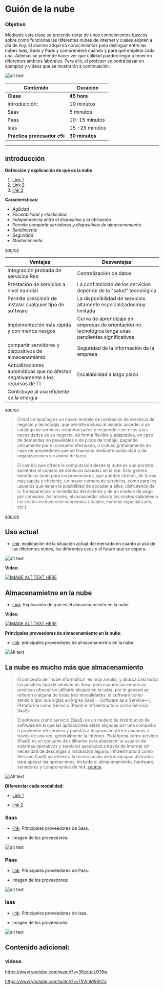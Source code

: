 # Guión de la nube

### Objetivo

Mediante esta clase se pretende dotar de unos conocimientos básicos sobre como funcionas las diferentes nubes de internet y cuales existen a día de hoy. El alumno adquirirá conocimientos para distinguir entre las nubes *Iaas, Saas y Paas* y comprenderá cuándo y para qué emplear cada una. Además se pretende hacer ver que utilidad pueden llegar a tener en diferentes ámbitos laborales. Para ello, el profesor se podrá basar en ejemplos y videos que se mostrarán a continuación:


![alt text](la_nube_intro.jpg)

| Contenido | Duración |
| ----- | ----- |
| **Clase** | **45 hora** |
| Introducción: | 10 minutos |
|	Saas | 5 minutos |
|	Paas | 10-15 minutos |
| Iaas | 15 -25 minutos |
| **Práctica procesador c5i** | **30 minutos** |

***

## introducción

**Definición y explicación de qué es la nube**

1. [Link 1](http://diccionario.raing.es/es/lema/computaci%C3%B3n-en-la-nube)
2. [Link 2]()
3. [link 3](https://es.wikipedia.org/wiki/Computaci%C3%B3n_en_la_nube)


**Características:**

+ *Agilidad*
+ *Escalabilidad y elasticidad*
+ *Independencia entre el dispositivo y la ubicación*
+ *Permite compartir servidores y dispositivos de almacenamiento*
+ *Rendimiento*
+ *Seguridad*
+ *Mantenimiento*

[source](https://es.wikipedia.org/wiki/Computaci%C3%B3n_en_la_nube)

| **Ventajas** | **Desventajas** |
| ----- | ----- |
|  Integración probada de servicios Red |  Centralización de datos  |
| Prestación de servicios a nivel mundial | La confiabilidad de los servicios depende de la "salud" tecnológica |
|	Permite prescindir de instalar cualquier tipo de software  | La disponibilidad de servicios altamente especializadosmuy limitada |
|	Implementación más rápida y con menos riesgos | Curva de aprendizaje en empresas de orientación no tecnológica tenga unas pendientes significativas |
| compartir servidores y dispositivos de almacenamiento | Seguridad de la información de la empresa  |
| Actualizaciones automáticas que no afectan negativamente a los recursos de TI | Escalabilidad a largo plazo |
| Contribuye al uso eficiente de la energía: |  |

[source](https://es.wikipedia.org/wiki/Computaci%C3%B3n_en_la_nube)


> Cloud computing es un nuevo modelo de prestación de servicios de negocio y tecnología, que permite incluso al usuario acceder a un catálogo de servicios estandarizados y responder con ellos a las necesidades de su negocio, de forma flexible y adaptativa, en caso de demandas no previsibles o de picos de trabajo, pagando únicamente por el consumo efectuado, o incluso gratuitamente en caso de proveedores que se financian mediante publicidad o de organizaciones sin ánimo de lucro.

>El cambio que ofrece la computación desde la nube es que permite aumentar el número de servicios basados en la red. Esto genera beneficios tanto para los proveedores, que pueden ofrecer, de forma más rápida y eficiente, un mayor número de servicios, como para los usuarios que tienen la posibilidad de acceder a ellos, disfrutando de la ‘transparencia’ e inmediatez del sistema y de un modelo de pago por consumo. Así mismo, el consumidor ahorra los costes salariales o los costes en inversión económica (locales, material especializado, etc.).

[source](https://es.wikipedia.org/wiki/Computaci%C3%B3n_en_la_nube)

## Uso actual

+ [link](https://www.zdnet.com/article/top-cloud-providers-2018-how-aws-microsoft-google-ibm-oracle-alibaba-stack-up/): explicación de la situación actual del mercado en cuanto al uso de las diferentes nubes, los diferentes usos y el futuro que se espera.

![alt text](usos_de_nubes.png)

**Video:** 

[![IMAGE ALT TEXT HERE](Estado_Actual.PNG)](https://www.zdnet.com/article/top-cloud-providers-2018-how-aws-microsoft-google-ibm-oracle-alibaba-stack-up/)

## Almacenamietno en la nube

+ [Link](https://es.wikipedia.org/wiki/Almacenamiento_en_nube): Explicación de qué es el almacenamiento en la nube.

**Video:** 

[![IMAGE ALT TEXT HERE](video_almacenamiento_en_la_nube.PNG)](https://www.youtube.com/watch?v=3nFZj3bB9g8)

**Principales proveedores de almacenamiento en la nube:** 
+ [link](https://www.paredro.com/10sitios-almacenamiento-en-la-nube-guarda-respalda-tus-archivos/): principales proveedores de almacenamietno en la nube.

![Alt text](almacenamiento_nube_Proveedores.jpg)


## La nube es mucho más que almacenamiento 

>El concepto de “nube informática” es muy amplio, y abarca casi todos los posibles tipo de servicio en línea, pero cuando las empresas predican ofrecer un utilitario alojado en la nube, por lo general se refieren a alguna de estas tres modalidades: el software como servicio (por sus siglas en inglés SaaS —Software as a Service—), Plataforma como Servicio (PaaS) e Infraestructura como Servicio (IaaS).

>El software como servicio (SaaS) es un modelo de distribución de software en el que las aplicaciones están alojadas por una compañía o proveedor de servicio y puestas a disposición de los usuarios a través de una red, generalmente la Internet. Plataforma como servicio (PaaS) es un conjunto de utilitarios para abastecer al usuario de sistemas operativos y servicios asociados a través de Internet sin necesidad de descargas o instalación alguna. Infraestructura como Servicio (IaaS) se refiere a la tercerización de los equipos utilizados para apoyar las operaciones, incluido el almacenamiento, hardware, servidores y componentes de red.
[source](https://es.wikipedia.org/wiki/Computaci%C3%B3n_en_la_nube)

![Alt text](Piramide%20Saas_Isaas_Paas.PNG)

**Diferenciar cada modalidad:**

+ [Link 1](https://www.genbeta.com/desarrollo/entendiendo-la-nube-el-significado-de-saas-paas-y-iaas)

+ [link 2](https://www.ibm.com/es-es/cloud/learn/iaas-paas-saas)



### Saas

+ [link](https://www.datamation.com/cloud-computing/50-leading-saas-companies.html): Principales proveedores de Saas.

+ Imagen de los proveedores:

![alt text](Saas_providers.png)

### Paas

+ [link](https://www.devteam.space/blog/10-top-paas-providers-for-2019/): Principales proveedores de Paas.

+ Imagen de los proveedores:

![alt text](Paas_providers.jpg)

### Iaas

+ [link](https://stackify.com/top-iaas-providers/): Principales proveedores de Iaas.

+ Imagen de los proveedores:

![alt text](Iaas_providers.png)


## Contenido adicional:

### videos

https://www.youtube.com/watch?v=36zducUX16w

https://www.youtube.com/watch?v=TIIVmM9RlCU
